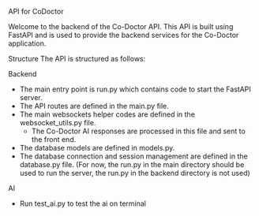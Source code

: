 API for CoDoctor

Welcome to the backend of the Co-Doctor API. This API is built using FastAPI and is used to provide the backend services for the Co-Doctor application.

Structure
The API is structured as follows:

Backend
- The main entry point is run.py which contains code to start the FastAPI server.
- The API routes are defined in the main.py file.
- The main websockets helper codes are defined in the websocket_utils.py file.
    - The Co-Doctor AI responses are processed in this file and sent to the front end.
- The database models are defined in models.py.
- The database connection and session management are defined in the database.py file.
(For now, the run.py in the main directory should be used to run the server, the run.py in the backend directory is not used)

AI
- Run test_ai.py to test the ai on terminal
